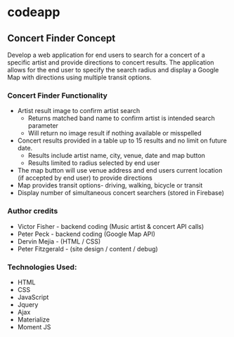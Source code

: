 # codeapp
## **Concert Finder Concept**

Develop a web application for end users to search for a concert of a specific artist and provide directions to concert results.  The application allows for the end user to specify the search radius and display a Google Map with directions using multiple transit options.

### Concert Finder Functionality
* Artist result image to confirm artist search
	* Returns matched band name to confirm artist is intended search parameter
	* Will return no image result if nothing available or misspelled
* Concert results provided in a table up to 15 results and no limit on future date. 
	* Results include artist name, city, venue, date and map button
	* Results limited to radius selected by end user
* The map button will use venue address and end users current location (if accepted by end user) to provide directions
* Map provides transit options- driving, walking, bicycle or transit
* Display number of simultaneous concert searchers (stored in Firebase)

### Author credits
* Victor Fisher - backend coding (Music artist & concert API calls)
* Peter Peck - backend coding (Google Map API)
* Dervin Mejia - (HTML / CSS)
* Peter Fitzgerald - (site design / content / debug)

### Technologies Used:

* HTML
* CSS
* JavaScript
* Jquery
* Ajax
* Materialize
* Moment JS

